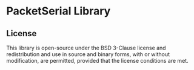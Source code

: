 # PacketSerial Library


## License

This library is open-source under the BSD 3-Clause license and redistribution and use in source and binary forms, with or without modification, are permitted, provided that the license conditions are met. 
